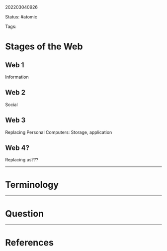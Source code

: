 202203040926

Status: #atomic

Tags:

# Stages of the Web
## Web 1
Information
## Web 2
Social
## Web 3
Replacing Personal Computers: Storage, application
## Web 4?
Replacing us???

---
# Terminology


---
# Question


---
# References
